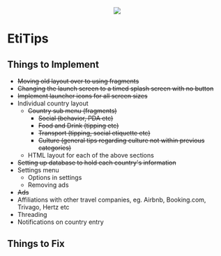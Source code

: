 <div align="center">
	<img src="../blob/master/app/src/main/res/drawable/etitips_logo.png">
</div>

# EtiTips

## Things to Implement
- ~~Moving old layout over to using fragments~~
- ~~Changing the launch screen to a timed splash screen with no button~~
- ~~Implement launcher icons for all screen sizes~~
- Individual country layout
  - ~~Country sub menu (fragments)~~
    - ~~Social (behavior, PDA etc)~~
    - ~~Food and Drink (tipping etc)~~
    - ~~Transport (tipping, social etiquette etc)~~
    - ~~Culture (general tips regarding culture not within previous categories)~~
  - HTML layout for each of the above sections
- ~~Setting up database to hold each country's information~~
- Settings menu
  - Options in settings
  - Removing ads
- ~~Ads~~
- Affiliations with other travel companies, eg. Airbnb, Booking.com, Trivago, Hertz etc
- Threading
- Notifications on country entry

## Things to Fix
